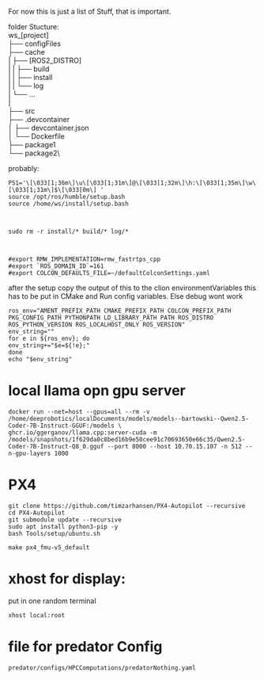 For now this is just a list of Stuff, that is important.

folder Stucture: \
ws_[project] \
├── configFiles\
├── cache\
|   ├── [ROS2_DISTRO]\
|   |   ├── build\
|   |   ├── install\
|   |   └── log\
|   └── ...\
|\
├── src\
├── .devcontainer\
│   ├── devcontainer.json\
│   └── Dockerfile\
├── package1\
└── package2\

probably:
```
PS1='\[\033[1;36m\]\u\[\033[1;31m\]@\[\033[1;32m\]\h:\[\033[1;35m\]\w\[\033[1;31m\]$\[\033[0m\] '
source /opt/ros/humble/setup.bash
source /home/ws/install/setup.bash



sudo rm -r install/* build/* log/*



#export RMW_IMPLEMENTATION=rmw_fastrtps_cpp
#export `ROS_DOMAIN_ID`=161
#export COLCON_DEFAULTS_FILE=~/defaultColconSettings.yaml
```

after the setup copy the output of this to the clion environmentVariables
this has to be put in CMake and Run config variables. Else debug wont work
```
ros_env="AMENT_PREFIX_PATH CMAKE_PREFIX_PATH COLCON_PREFIX_PATH PKG_CONFIG_PATH PYTHONPATH LD_LIBRARY_PATH PATH ROS_DISTRO ROS_PYTHON_VERSION ROS_LOCALHOST_ONLY ROS_VERSION"
env_string=""
for e in ${ros_env}; do
env_string+="$e=${!e};"
done
echo "$env_string"
```



# local llama opn gpu server 
```
docker run --net=host --gpus=all --rm -v /home/deeprobotics/localDocuments/models/models--bartowski--Qwen2.5-Coder-7B-Instruct-GGUF:/models \
ghcr.io/ggerganov/llama.cpp:server-cuda -m /models/snapshots/1f629da0c8bed16b9e50cee91c70693650e66c35/Qwen2.5-Coder-7B-Instruct-Q8_0.gguf --port 8000 --host 10.70.15.107 -n 512 --n-gpu-layers 1000
```



# PX4
```
git clone https://github.com/timzarhansen/PX4-Autopilot --recursive
cd PX4-Autopilot
git submodule update --recursive
sudo apt install python3-pip -y
bash Tools/setup/ubuntu.sh

make px4_fmu-v5_default
```

# xhost for display:
put in one random terminal
```
xhost local:root
```

# file for predator Config
```
predator/configs/HPCComputations/predatorNothing.yaml
```










